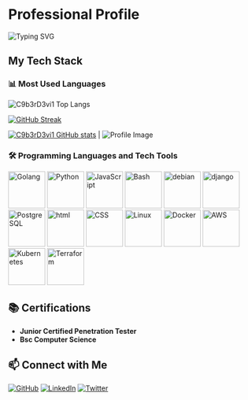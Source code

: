 # Professional Profile

![Typing SVG](https://readme-typing-svg.herokuapp.com?font=Fira+Code&size=22&duration=10000&lines=Welcome+to+my+Professional+Profile!;Here+is+my+tech+stack;Cybersecurity,+Ethical+Hacking,+and;💻+Penetration+Testing.)

## My Tech Stack

### 📊 Most Used Languages

![C9b3rD3vi1 Top Langs](https://github-readme-stats.vercel.app/api/top-langs/?username=C9b3rD3vi1&layout=compact&theme=radical)

[![GitHub Streak](https://streak-stats.demolab.com?user=C9b3rD3vi1&theme=monokai)](https://git.io/streak-stats)


[![C9b3rD3vi1 GitHub stats](https://github-readme-stats.vercel.app/api?username=C9b3rD3vi1&show_icons=true&theme=radical)](https://github.com/C9b3rD3vi1/github-readme-stats) | <img src="https://tryhackme-badges.s3.amazonaws.com/C9b3rD3vi1.png" alt="Profile Image" />

### 🛠️ Programming Languages and Tech Tools

<p>
  <img src="https://cdn.jsdelivr.net/gh/devicons/devicon/icons/go/go-original.svg" width="75" height="75" alt="Golang" />

  <img src="https://cdn.jsdelivr.net/gh/devicons/devicon/icons/python/python-original.svg" width="75" height="75" alt="Python" />

  <img src="https://cdn.jsdelivr.net/gh/devicons/devicon/icons/javascript/javascript-original.svg" width="75" height="75" alt="JavaScript" />

<img src="https://cdn.jsdelivr.net/gh/devicons/devicon/icons/bash/bash-original.svg" width="75" height="75" alt="Bash" />

<img src="https://cdn.jsdelivr.net/gh/devicons/devicon@latest/icons/debian/debian-plain-wordmark.svg" width="75" height="75" alt="debian" />
          
<img src="https://cdn.jsdelivr.net/gh/devicons/devicon@latest/icons/django/django-plain-wordmark.svg" width="75" height="75" alt="django" />

<img src="https://cdn.jsdelivr.net/gh/devicons/devicon@latest/icons/postgresql/postgresql-original-wordmark.svg" width="75" height="75" alt="PostgreSQL" />


<img src="https://cdn.jsdelivr.net/gh/devicons/devicon@latest/icons/html5/html5-original-wordmark.svg" width="75" height="75" alt="html" />
          
<img src="https://cdn.jsdelivr.net/gh/devicons/devicon@latest/icons/css3/css3-original-wordmark.svg" width="75" height="75" alt="CSS" />

<img src="https://cdn.jsdelivr.net/gh/devicons/devicon/icons/linux/linux-original.svg" width="75" height="75" alt="Linux" />

<img src="https://cdn.jsdelivr.net/gh/devicons/devicon/icons/docker/docker-original.svg" width="75" height="75" alt="Docker" />

<img src="https://cdn.jsdelivr.net/gh/devicons/devicon@latest/icons/amazonwebservices/amazonwebservices-plain-wordmark.svg" width="75" height="75" alt="AWS" />

<img src="https://cdn.jsdelivr.net/gh/devicons/devicon/icons/kubernetes/kubernetes-plain.svg" width="75" height="75" alt="Kubernetes" />

<img src="https://cdn.jsdelivr.net/gh/devicons/devicon/icons/terraform/terraform-original.svg" width="75" height="75" alt="Terraform" />

</p>


## 📚 Certifications

- **Junior Certified Penetration Tester**  
- **Bsc Computer Science**  


## 📫 Connect with Me

[![GitHub](https://img.shields.io/badge/GitHub-100000?style=for-the-badge&logo=github&logoColor=white)](https://github.com/C9b3rD3vi1)
[![LinkedIn](https://img.shields.io/badge/LinkedIn-0A66C2?style=for-the-badge&logo=linkedin&logoColor=white)](https://linkedin.com/in/yourprofile)
[![Twitter](https://img.shields.io/badge/Twitter-1DA1F2?style=for-the-badge&logo=twitter&logoColor=white)](https://x.com/C9b3rD3vi1_)